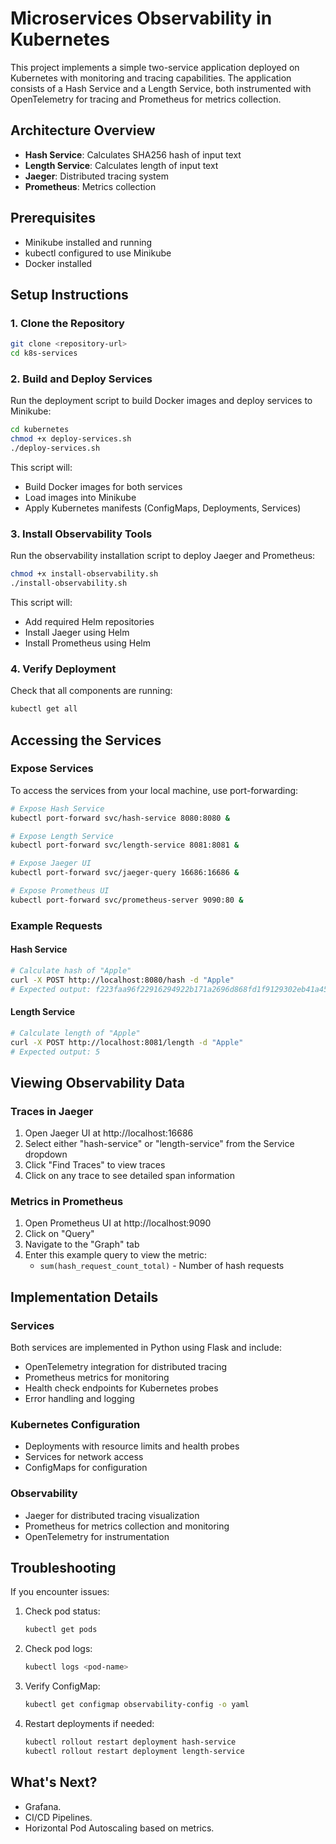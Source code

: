 # Microservices Observability in Kubernetes

This project implements a simple two-service application deployed on Kubernetes with monitoring and tracing capabilities. The application consists of a Hash Service and a Length Service, both instrumented with OpenTelemetry for tracing and Prometheus for metrics collection.

## Architecture Overview

- **Hash Service**: Calculates SHA256 hash of input text
- **Length Service**: Calculates length of input text
- **Jaeger**: Distributed tracing system
- **Prometheus**: Metrics collection

## Prerequisites

- Minikube installed and running
- kubectl configured to use Minikube
- Docker installed

## Setup Instructions

### 1. Clone the Repository

```bash
git clone <repository-url>
cd k8s-services
```

### 2. Build and Deploy Services

Run the deployment script to build Docker images and deploy services to Minikube:

```bash
cd kubernetes
chmod +x deploy-services.sh
./deploy-services.sh
```

This script will:
- Build Docker images for both services
- Load images into Minikube
- Apply Kubernetes manifests (ConfigMaps, Deployments, Services)

### 3. Install Observability Tools

Run the observability installation script to deploy Jaeger and Prometheus:

```bash
chmod +x install-observability.sh
./install-observability.sh
```

This script will:
- Add required Helm repositories
- Install Jaeger using Helm
- Install Prometheus using Helm

### 4. Verify Deployment

Check that all components are running:

```bash
kubectl get all
```

## Accessing the Services

### Expose Services

To access the services from your local machine, use port-forwarding:

```bash
# Expose Hash Service
kubectl port-forward svc/hash-service 8080:8080 &

# Expose Length Service
kubectl port-forward svc/length-service 8081:8081 &

# Expose Jaeger UI
kubectl port-forward svc/jaeger-query 16686:16686 &

# Expose Prometheus UI
kubectl port-forward svc/prometheus-server 9090:80 &
```

### Example Requests

#### Hash Service

```bash
# Calculate hash of "Apple"
curl -X POST http://localhost:8080/hash -d "Apple"
# Expected output: f223faa96f22916294922b171a2696d868fd1f9129302eb41a45b2a2ea2ebbfd
```

#### Length Service

```bash
# Calculate length of "Apple"
curl -X POST http://localhost:8081/length -d "Apple"
# Expected output: 5
```

## Viewing Observability Data

### Traces in Jaeger

1. Open Jaeger UI at http://localhost:16686
2. Select either "hash-service" or "length-service" from the Service dropdown
3. Click "Find Traces" to view traces
4. Click on any trace to see detailed span information

### Metrics in Prometheus

1. Open Prometheus UI at http://localhost:9090
2. Click on "Query"
3. Navigate to the "Graph" tab
4. Enter this example query to view the metric:
   - `sum(hash_request_count_total)` - Number of hash requests

## Implementation Details

### Services

Both services are implemented in Python using Flask and include:
- OpenTelemetry integration for distributed tracing
- Prometheus metrics for monitoring
- Health check endpoints for Kubernetes probes
- Error handling and logging

### Kubernetes Configuration

- Deployments with resource limits and health probes
- Services for network access
- ConfigMaps for configuration

### Observability

- Jaeger for distributed tracing visualization
- Prometheus for metrics collection and monitoring
- OpenTelemetry for instrumentation

## Troubleshooting

If you encounter issues:

1. Check pod status:
   ```bash
   kubectl get pods
   ```

2. Check pod logs:
   ```bash
   kubectl logs <pod-name>
   ```

3. Verify ConfigMap:
   ```bash
   kubectl get configmap observability-config -o yaml
   ```

4. Restart deployments if needed:
   ```bash
   kubectl rollout restart deployment hash-service
   kubectl rollout restart deployment length-service
   ```

## What's Next?

- Grafana.
- CI/CD Pipelines.
- Horizontal Pod Autoscaling based on metrics.
